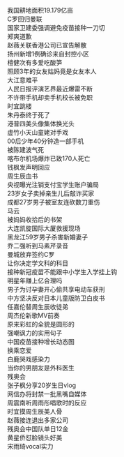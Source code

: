 我国耕地面积19.179亿亩  
C罗回归曼联  
国家卫建委强调避免疫苗接种一刀切  
郑爽道歉  
赵薇关联香港公司已宣告解散  
扬州新增1例确诊来自封控小区  
檀健次有多爱吃酸笋  
照顾3年的女友姑妈竟是女友本人  
大江意难平  
人民日报评演艺界最近爆雷不断  
不许带手机却卖手机校长被免职  
时宜跳楼  
朱丹泰终于死了  
港普四美头像集体换光头  
虚竹小天山童姥对手戏  
00后少年40分钟造一部手机  
被陈建波气死  
喀布尔机场爆炸已致170人死亡  
钱枫发声明回应  
周生辰血书  
央视曝光注销支付宝学生账户骗局  
23岁女子卖掉亲生儿后敲诈买家  
成都27岁男子被室友连砍数刀重伤  
马云  
被妈妈收拾后的书架  
大连凯旋国际大厦救援现场  
黑龙江59岁男子杀害新婚妻子  
乔二强听到马素芹录音  
曼城放弃签约C罗  
让你决定学文科的科目  
接种新冠疫苗不能跟中小学生入学挂上钩  
明星年赚上亿合理吗  
男子为讨孕妻开心偷共享电动车获刑  
中方坚决反对日本儿童版防卫白皮书  
任嘉伦替周生辰收徒弟  
周杰伦新歌MV前奏  
原来彩虹的全貌是圆形的  
强嘲讽力的实用句子  
中国疫苗接种增长动态图  
换乘恋爱  
白鹿哭戏感染力  
当你的男朋友是外科医生  
残奥会  
张子枫分享20岁生日vlog  
网信办将封禁一批黑嘴自媒体  
周震南听周雨彤唱歌时的反应  
时宜摸周生辰美人骨  
赵薇接连退出多家公司  
残奥会中国队单日12金  
黄星侨怼脸镜头好美  
宋雨琦vocal实力  
